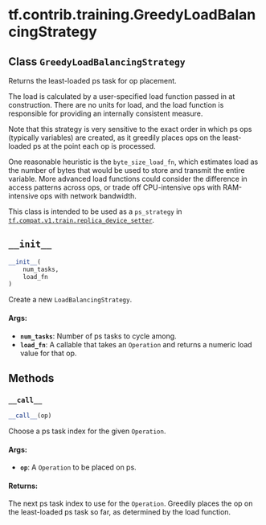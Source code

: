 <div itemscope itemtype="http://developers.google.com/ReferenceObject">
<meta itemprop="name" content="tf.contrib.training.GreedyLoadBalancingStrategy" />
<meta itemprop="path" content="Stable" />
<meta itemprop="property" content="__call__"/>
<meta itemprop="property" content="__init__"/>
</div>

# tf.contrib.training.GreedyLoadBalancingStrategy

## Class `GreedyLoadBalancingStrategy`

Returns the least-loaded ps task for op placement.



<!-- Placeholder for "Used in" -->

The load is calculated by a user-specified load function passed in at
construction.  There are no units for load, and the load function is
responsible for providing an internally consistent measure.

Note that this strategy is very sensitive to the exact order in which
ps ops (typically variables) are created, as it greedily places ops
on the least-loaded ps at the point each op is processed.

One reasonable heuristic is the `byte_size_load_fn`, which
estimates load as the number of bytes that would be used to store and
transmit the entire variable.  More advanced load functions
could consider the difference in access patterns across ops, or trade
off CPU-intensive ops with RAM-intensive ops with network bandwidth.

This class is intended to be used as a `ps_strategy` in
<a href="../../../tf/train/replica_device_setter.md"><code>tf.compat.v1.train.replica_device_setter</code></a>.

<h2 id="__init__"><code>__init__</code></h2>

``` python
__init__(
    num_tasks,
    load_fn
)
```

Create a new `LoadBalancingStrategy`.


#### Args:


* <b>`num_tasks`</b>: Number of ps tasks to cycle among.
* <b>`load_fn`</b>: A callable that takes an `Operation` and returns a
  numeric load value for that op.



## Methods

<h3 id="__call__"><code>__call__</code></h3>

``` python
__call__(op)
```

Choose a ps task index for the given `Operation`.


#### Args:


* <b>`op`</b>: A `Operation` to be placed on ps.


#### Returns:

The next ps task index to use for the `Operation`. Greedily
places the op on the least-loaded ps task so far, as determined
by the load function.




